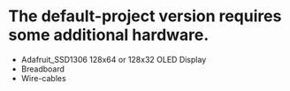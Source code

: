 # The default-project version requires some additional hardware.

- Adafruit_SSD1306 128x64 or 128x32 OLED Display
- Breadboard
- Wire-cables
